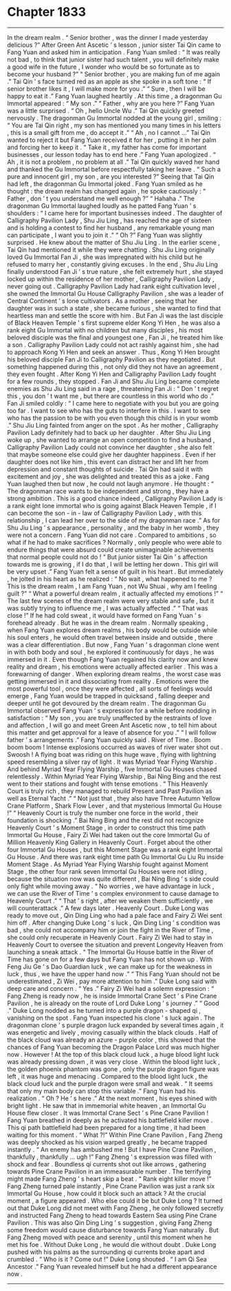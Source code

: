 
# Chapter 1833


---

In the dream realm .
“ Senior brother , was the dinner I made yesterday delicious ?” After Green Ant Ascetic ’ s lesson , junior sister Tai Qin came to Fang Yuan and asked him in anticipation .
Fang Yuan smiled : “ It was really not bad , to think that junior sister had such talent , you will definitely make a good wife in the future , I wonder who would be so fortunate as to become your husband ?”
“ Senior brother , you are making fun of me again .” Tai Qin ’ s face turned red as an apple as she spoke in a soft tone : “ If senior brother likes it , I will make more for you .”
“ Sure , then I will be happy to eat it .” Fang Yuan laughed heartily .
At this time , a dragonman Gu Immortal appeared : “ My son .”
“ Father , why are you here ?” Fang Yuan was a little surprised .
“ Oh , hello Uncle Wu .” Tai Qin quickly greeted nervously .
The dragonman Gu Immortal nodded at the young girl , smiling : “ You are Tai Qin right , my son has mentioned you many times in his letters , this is a small gift from me , do accept it .”
“ Ah , no I cannot …” Tai Qin wanted to reject it but Fang Yuan received it for her , putting it in her palm and forcing her to keep it .
“ Take it , my father has come for important businesses , our lesson today has to end here .” Fang Yuan apologized .
“ Ah , it is not a problem , no problem at all .” Tai Qin quickly waved her hand and thanked the Gu Immortal before respectfully taking her leave .
“ Such a pure and innocent girl , my son , are you interested ?” Seeing that Tai Qin had left , the dragonman Gu Immortal joked .
Fang Yuan smiled as he thought : the dream realm has changed again , he spoke cautiously : “ Father , don ’ t you understand me well enough ?”
“ Hahaha .” The dragonman Gu Immortal laughed loudly as he patted Fang Yuan ’ s shoulders : “ I came here for important businesses indeed . The daughter of Calligraphy Pavilion Lady , Shu Jiu Ling , has reached the age of sixteen and is holding a contest to find her husband , any remarkable young man can participate , I want you to join it .”
“ Oh ?” Fang Yuan was slightly surprised .
He knew about the matter of Shu Jiu Ling .
In the earlier scene , Tai Qin had mentioned it while they were chatting .
Shu Jiu Ling originally loved Gu Immortal Fan Ji , she was impregnated with his child but he refused to marry her , constantly giving excuses .
In the end , Shu Jiu Ling finally understood Fan Ji ’ s true nature , she felt extremely hurt , she stayed locked up within the residence of her mother , Calligraphy Pavilion Lady , never going out .
Calligraphy Pavilion Lady had rank eight cultivation level , she owned the Immortal Gu House Calligraphy Pavilion , she was a leader of Central Continent ’ s lone cultivators . As a mother , seeing that her daughter was in such a state , she became furious , she wanted to find that heartless man and settle the score with him .
But Fan Ji was the last disciple of Black Heaven Temple ’ s first supreme elder Kong Yi Hen , he was also a rank eight Gu Immortal with no children but many disciples , his most beloved disciple was the final and youngest one , Fan Ji , he treated him like a son .
Calligraphy Pavilion Lady could not act rashly against him , she had to approach Kong Yi Hen and seek an answer .
Thus , Kong Yi Hen brought his beloved disciple Fan Ji to Calligraphy Pavilion as they negotiated .
But something happened during this , not only did they not have an agreement , they even fought . After Kong Yi Hen and Calligraphy Pavilion Lady fought for a few rounds , they stopped . Fan Ji and Shu Jiu Ling became complete enemies as Shu Jiu Ling said in a rage , threatening Fan Ji : “ Don ’ t regret this , you don ’ t want me , but there are countless in this world who do .”
Fan Ji smiled coldly : “ I came here to negotiate with you but you are going too far . I want to see who has the guts to interfere in this . I want to see who has the passion to be with you even though this child is in your womb .”
Shu Jiu Ling fainted from anger on the spot .
As her mother , Calligraphy Pavilion Lady definitely had to back up her daughter .
After Shu Jiu Ling woke up , she wanted to arrange an open competition to find a husband , Calligraphy Pavilion Lady could not convince her daughter , she also felt that maybe someone else could give her daughter happiness . Even if her daughter does not like him , this event can distract her and lift her from depression and constant thoughts of suicide .
Tai Qin had said it with excitement and joy , she was delighted and treated this as a joke .
Fang Yuan laughed then but now , he could not laugh anymore .
He thought : “ The dragonman race wants to be independent and strong , they have a strong ambition . This is a good chance indeed , Calligraphy Pavilion Lady is a rank eight lone immortal who is going against Black Heaven Temple , if I can become the son - in - law of Calligraphy Pavilion Lady , with this relationship , I can lead her over to the side of my dragonman race .”
As for Shu Jiu Ling ’ s appearance , personality , and the baby in her womb , they were not a concern .
Fang Yuan did not care .
Compared to ambitions , so what if he had to make sacrifices ?
Normally , only people who were able to endure things that were absurd could create unimaginable achievements that normal people could not do !
“ But junior sister Tai Qin ’ s affection towards me is growing , if I do that , I will be letting her down . This girl will be very upset .” Fang Yuan felt a sense of guilt in his heart .
But immediately , he jolted in his heart as he realized : “ No wait , what happened to me ? This is the dream realm , I am Fang Yuan , not Wu Shuai , why am I feeling guilt ?”
“ What a powerful dream realm , it actually affected my emotions !”
“ The last few scenes of the dream realm were very stable and safe , but it was subtly trying to influence me , I was actually affected .”
“ That was close !”
If he had cold sweat , it would have formed on Fang Yuan ’ s forehead already .
But he was in the dream realm .
Normally speaking , when Fang Yuan explores dream realms , his body would be outside while his soul enters , he would often travel between inside and outside , there was a clear differentiation .
But now , Fang Yuan ’ s dragonman clone went in with both body and soul , he explored it continuously for days , he was immersed in it . Even though Fang Yuan regained his clarity now and knew reality and dream , his emotions were actually affected earlier .
This was a forewarning of danger .
When exploring dream realms , the worst case was getting immersed in it and dissociating from reality . Emotions were the most powerful tool , once they were affected , all sorts of feelings would emerge , Fang Yuan would be trapped in quicksand , falling deeper and deeper until he got devoured by the dream realm .
The dragonman Gu Immortal observed Fang Yuan ’ s expression for a while before nodding in satisfaction : “ My son , you are truly unaffected by the restraints of love and affection , I will go and meet Green Ant Ascetic now , to tell him about this matter and get approval for a leave of absence for you .”
“ I will follow father ’ s arrangements .” Fang Yuan quickly said .
River of Time .
Boom boom boom !
Intense explosions occurred as waves of river water shot out .
Swoosh !
A flying boat was riding on this huge wave , flying with lightning speed resembling a silver ray of light .
It was Myriad Year Flying Warship .
And behind Myriad Year Flying Warship , five Immortal Gu Houses chased relentlessly .
Within Myriad Year Flying Warship , Bai Ning Bing and the rest went to their stations and fought with tense emotions .
“ This Heavenly Court is truly rich , they managed to rebuild Present and Past Pavilion as well as Eternal Yacht .”
“ Not just that , they also have Three Autumn Yellow Crane Platform , Shark Flow Lever , and that mysterious Immortal Gu House !”
“ Heavenly Court is truly the number one force in the world , their foundation is shocking .”
Bai Ning Bing and the rest did not recognize Heavenly Court ’ s Moment Stage , in order to construct this time path Immortal Gu House , Fairy Zi Wei had taken out the core Immortal Gu of Million Heavenly King Gallery in Heavenly Court .
Forget about the other four Immortal Gu Houses , but this Moment Stage was a rank eight Immortal Gu House .
And there was rank eight time path Gu Immortal Gu Liu Ru inside Moment Stage .
As Myriad Year Flying Warship fought against Moment Stage , the other four rank seven Immortal Gu Houses were not idling , because the situation now was quite different , Bai Ning Bing ’ s side could only fight while moving away .
“ No worries , we have advantage in luck , we can use the River of Time ’ s complex environment to cause damage to Heavenly Court .”
“ That ’ s right , after we weaken them sufficiently , we will counterattack .”
A few days later .
Heavenly Court .
Duke Long was ready to move out , Qin Ding Ling who had a pale face and Fairy Zi Wei sent him off .
After changing Duke Long ’ s luck , Qin Ding Ling ’ s condition was bad , she could not accompany him or join the fight in the River of Time , she could only recuperate in Heavenly Court .
Fairy Zi Wei had to stay in Heavenly Court to oversee the situation and prevent Longevity Heaven from launching a sneak attack .
“ The Immortal Gu House battle in the River of Time has gone on for a few days but Fang Yuan has not shown up . With Feng Jiu Ge ’ s Dao Guardian luck , we can make up for the weakness in luck , thus , we have the upper hand now .”
“ This Fang Yuan should not be underestimated , Zi Wei , pay more attention to him .”
Duke Long said with deep care and concern .
“ Yes .” Fairy Zi Wei had a solemn expression : “ Fang Zheng is ready now , he is inside Immortal Crane Sect ’ s Pine Crane Pavilion , he is already on the route of Lord Duke Long ’ s journey .”
“ Good .” Duke Long nodded as he turned into a purple dragon - shaped qi , vanishing on the spot .
Fang Yuan inspected his clone ’ s luck again .
The dragonman clone ’ s purple dragon luck expanded by several times again , it was energetic and lively , moving casually within the black clouds .
Half of the black cloud was already an azure - purple color , this showed that the chances of Fang Yuan becoming the Dragon Palace Lord was much higher now .
However !
At the top of this black cloud luck , a huge blood light luck was already pressing down , it was very close .
Within the blood light luck , the golden phoenix phantom was gone , only the purple dragon figure was left , it was huge and menacing .
Compared to the blood light luck , the black cloud luck and the purple dragon were small and weak .
“ It seems that only my main body can stop this variable .” Fang Yuan had his realization .
“ Oh ? He ’ s here .” At the next moment , his eyes shined with bright light .
He saw that in immemorial white heaven , an Immortal Gu House flew closer . It was Immortal Crane Sect ’ s Pine Crane Pavilion !
Fang Yuan breathed in deeply as he activated his battlefield killer move .
This qi path battlefield had been prepared for a long time , it had been waiting for this moment .
“ What ?!” Within Pine Crane Pavilion , Fang Zheng was deeply shocked as his vision warped greatly , he became trapped instantly .
“ An enemy has ambushed me ! But I have Pine Crane Pavilion , thankfully , thankfully … ugh !” Fang Zheng ’ s expression was filled with shock and fear .
Boundless qi currents shot out like arrows , gathering towards Pine Crane Pavilion in an immeasurable number .
The terrifying might made Fang Zheng ’ s heart skip a beat .
“ Rank eight killer move !” Fang Zheng turned pale instantly , Pine Crane Pavilion was just a rank six Immortal Gu House , how could it block such an attack ?
At the crucial moment , a figure appeared .
Who else could it be but Duke Long ?
It turned out that Duke Long did not meet with Fang Zheng , he only followed secretly and instructed Fang Zheng to head towards Eastern Sea using Pine Crane Pavilion .
This was also Qin Ding Ling ’ s suggestion , giving Fang Zheng some freedom would cause disturbance towards Fang Yuan naturally .
But Fang Zheng moved with peace and serenity , until this moment when he met his foe .
Without Duke Long , he would die without doubt .
Duke Long pushed with his palms as the surrounding qi currents broke apart and crumbled .
“ Who is it ? Come out !” Duke Long shouted .
“ I am Qi Sea Ancestor .” Fang Yuan revealed himself but he had a different appearance now .

---

